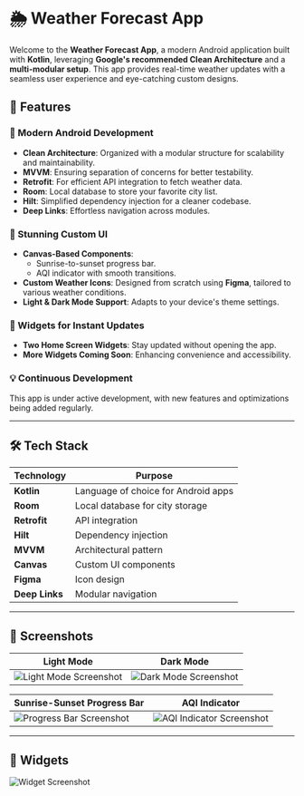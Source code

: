 # 🌦️ Weather Forecast App  

Welcome to the **Weather Forecast App**, a modern Android application built with **Kotlin**, leveraging **Google's recommended Clean Architecture** and a **multi-modular setup**. This app provides real-time weather updates with a seamless user experience and eye-catching custom designs.  

## 🚀 Features  

### 🌟 Modern Android Development  
- **Clean Architecture**: Organized with a modular structure for scalability and maintainability.  
- **MVVM**: Ensuring separation of concerns for better testability.  
- **Retrofit**: For efficient API integration to fetch weather data.  
- **Room**: Local database to store your favorite city list.  
- **Hilt**: Simplified dependency injection for a cleaner codebase.  
- **Deep Links**: Effortless navigation across modules.  

### 🎨 Stunning Custom UI  
- **Canvas-Based Components**:  
  - Sunrise-to-sunset progress bar.  
  - AQI indicator with smooth transitions.  
- **Custom Weather Icons**: Designed from scratch using **Figma**, tailored to various weather conditions.  
- **Light & Dark Mode Support**: Adapts to your device's theme settings.  

### 📱 Widgets for Instant Updates  
- **Two Home Screen Widgets**: Stay updated without opening the app.  
- **More Widgets Coming Soon**: Enhancing convenience and accessibility.  

### 💡 Continuous Development  
This app is under active development, with new features and optimizations being added regularly.  

---

## 🛠️ Tech Stack  

| Technology          | Purpose                                |  
|----------------------|----------------------------------------|  
| **Kotlin**           | Language of choice for Android apps   |  
| **Room**             | Local database for city storage       |  
| **Retrofit**         | API integration                       |  
| **Hilt**             | Dependency injection                  |  
| **MVVM**             | Architectural pattern                 |  
| **Canvas**           | Custom UI components                 |  
| **Figma**            | Icon design                          |  
| **Deep Links**       | Modular navigation                   |  

---

## 📸 Screenshots  

| Light Mode                          | Dark Mode                          |  
|-------------------------------------|-------------------------------------|  
| ![Light Mode Screenshot](path-to-light-mode-image) | ![Dark Mode Screenshot](path-to-dark-mode-image) |  

| Sunrise-Sunset Progress Bar         | AQI Indicator                      |  
|-------------------------------------|-------------------------------------|  
| ![Progress Bar Screenshot](path-to-progress-bar-image) | ![AQI Indicator Screenshot](path-to-aqi-image) |  

---

## 🌟 Widgets  

![Widget Screenshot](path-to-widget-image)  
